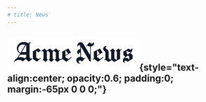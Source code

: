 ```yaml
---
# title: News
---
```


## ![News](news.png){style="text-align:center; opacity:0.6; padding:0; margin:-65px 0 0 0;"}
